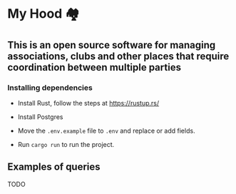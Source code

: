 # My Hood 🏘️

## This is an open source software for managing associations, clubs and other places that require coordination between multiple parties

### Installing dependencies

- Install Rust, follow the steps at <https://rustup.rs/>

- Install Postgres
- Move the `.env.example` file to `.env` and replace or add fields.
- Run `cargo run` to run the project.

## Examples of queries

TODO
